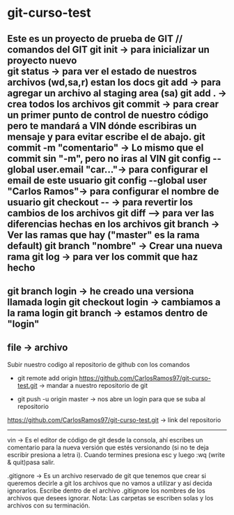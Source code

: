 # git-curso-test
Este es un proyecto de prueba de GIT
// comandos del GIT
git init -> para inicializar un proyecto nuevo	
git status -> para ver el estado de nuestros archivos (wd,sa,r) estan los docs
git add <file> -> para agregar un archivo al staging area (sa)
git add . -> crea todos los archivos
git commit -> para crear un primer punto de control de nuestro código pero te mandará a VIN dónde escribiras un mensaje y para evitar escribe el de abajo.
git commit -m "comentario" -> Lo mismo que el commit sin "-m", pero no iras al VIN
git config --global user.email "car..."-> para configurar el email de este usuario
git config --global user "Carlos Ramos"-> para configurar el nombre de usuario
git checkout -- <file> -> para revertir los cambios de los archivos
git diff <file> --> para ver las diferencias hechas en los archivos
git branch -> Ver las ramas que hay ("master" es la rama default)
git branch "nombre" -> Crear una nueva rama
git log -> para ver los commit que haz hecho﻿
---
git branch login -> he creado una versiona llamada login
git checkout login -> cambiamos a la rama login
git branch -> estamos dentro de "login"
---
file -> archivo
--
Subir nuestro codigo al repositorio de github con los comandos

* git remote add origin https://github.com/CarlosRamos97/git-curso-test.git -> mandar a nuestro repositorio de git 

* git push -u origin master -> nos abre un login para que se suba al repositorio 

https://github.com/CarlosRamos97/git-curso-test.git -> link del repositorio

---

vin -> Es el editor de código de git desde la consola, ahí escribes un comentario para la nueva versión que estés versionando (si no te deja escribir presiona a letra i). Cuando termines presiona esc y luego :wq (write & quit)pasa salir.

.gitignore -> Es un archivo reservado de git que tenemos que crear si queremos decirle a git los archivos que no vamos a utilizar y así decida ignorarlos.
Escribe dentro de el archivo .gitignore los nombres de los archivos que desees ignorar.
Nota: Las carpetas se escriben solas y los archivos con su terminación.﻿

